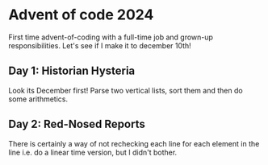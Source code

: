# Advent of code 2024
First time advent-of-coding with a full-time job and grown-up responsibilities. Let's see if I make it to december 10th!

## Day 1: Historian Hysteria
Look its December first! Parse two vertical lists, sort them and then do some arithmetics.

## Day 2: Red-Nosed Reports
There is certainly a way of not rechecking each line for each element in the line i.e. do a linear time version, but I didn't bother.